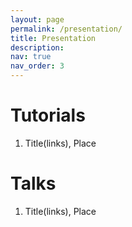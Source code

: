 ```yaml
---
layout: page
permalink: /presentation/
title: Presentation
description:
nav: true
nav_order: 3
---
```


<div class="publications">

<h1>Tutorials</h1>

  1. Title(links), Place

<h1>Talks</h1>

  1. Title(links), Place